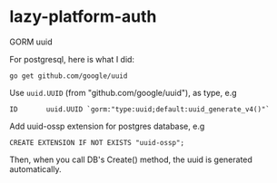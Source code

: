 # lazy-platform-auth

GORM uuid

For postgresql, here is what I did:

`go get github.com/google/uuid`

Use `uuid.UUID` (from "github.com/google/uuid"), as type,
e.g
```
ID       uuid.UUID `gorm:"type:uuid;default:uuid_generate_v4()"`
```
Add uuid-ossp extension for postgres database,
e.g
```
CREATE EXTENSION IF NOT EXISTS "uuid-ossp";
```
Then, when you call DB's Create() method, the uuid is generated automatically.